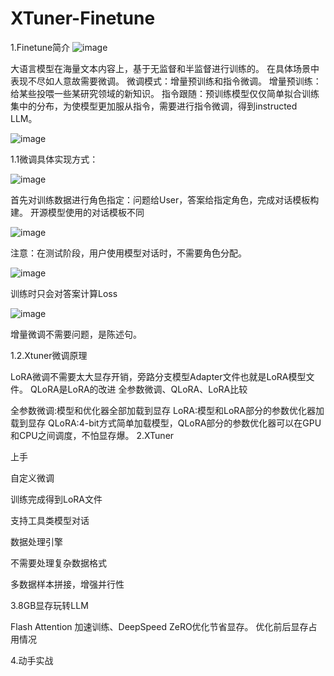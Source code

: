 # XTuner-Finetune
1.Finetune简介
![image](https://github.com/hui1feng/XTuner-Finetune/assets/126125104/5d801ae6-9a87-4ae3-9619-4bb8a187e55f)

大语言模型在海量文本内容上，基于无监督和半监督进行训练的。
在具体场景中表现不尽如人意故需要微调。
微调模式：增量预训练和指令微调。
增量预训练：给某些投喂一些某研究领域的新知识。
指令跟随：预训练模型仅仅简单拟合训练集中的分布，为使模型更加服从指令，需要进行指令微调，得到instructed LLM。

![image](https://github.com/hui1feng/XTuner-Finetune/assets/126125104/9f854615-6890-4c57-83b2-c77f58273f43)

1.1微调具体实现方式：

![image](https://github.com/hui1feng/XTuner-Finetune/assets/126125104/f0b1011d-b0fa-4190-af72-9e395dad6317)

首先对训练数据进行角色指定：问题给User，答案给指定角色，完成对话模板构建。
开源模型使用的对话模板不同

![image](https://github.com/hui1feng/XTuner-Finetune/assets/126125104/a73611b7-dd88-44e5-bdc3-d1c8bb158327)

注意：在测试阶段，用户使用模型对话时，不需要角色分配。

![image](https://github.com/hui1feng/XTuner-Finetune/assets/126125104/bbfb3cee-d29e-427a-80e7-b3c64157c314)

训练时只会对答案计算Loss

![image](https://github.com/hui1feng/XTuner-Finetune/assets/126125104/050cb42e-8d35-4c76-8573-d59649e686e9)

增量微调不需要问题，是陈述句。

1.2.Xtuner微调原理



LoRA微调不需要太大显存开销，旁路分支模型Adapter文件也就是LoRA模型文件。
QLoRA是LoRA的改进
全参数微调、QLoRA、LoRA比较


全参数微调:模型和优化器全部加载到显存
LoRA:模型和LoRA部分的参数优化器加载到显存
QLoRA:4-bit方式简单加载模型，QLoRA部分的参数优化器可以在GPU和CPU之间调度，不怕显存爆。
2.XTuner


上手


自定义微调


训练完成得到LoRA文件


支持工具类模型对话


数据处理引擎


不需要处理复杂数据格式


多数据样本拼接，增强并行性





3.8GB显存玩转LLM


Flash Attention 加速训练、DeepSpeed ZeRO优化节省显存。
优化前后显存占用情况


4.动手实战


